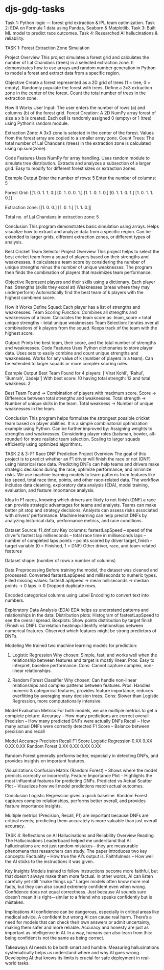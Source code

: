 # djs-gdg-tasks
Task 1: Python logic — forest grid extraction &amp; IPL team optimization. 
Task 2: EDA on Formula 1 data using Pandas, Seaborn &amp; Matplotlib. 
Task 3: Built ML model to predict race outcomes. 
Task 4: Researched AI hallucinations &amp; reliability.

TASK 1:
Forest Extraction Zone Simulation

Project Overview
This project simulates a forest grid and calculates the number of Lal Chandans (trees) in a selected extraction zone.
It demonstrates how to use arrays and random number generation in Python to model a forest and extract data from a specific region.

Objective
Create a forest represented as a 2D grid of trees (1 = tree, 0 = empty).
Randomly populate the forest with trees.
Define a 3x3 extraction zone in the center of the forest.
Count the total number of trees in the extraction zone.

How It Works
User Input:
The user enters the number of rows (a) and columns (b) of the forest grid.
Forest Creation:
A 2D NumPy array forest of size a x b is created.
Each cell is randomly assigned 0 (empty) or 1 (tree) using Python’s random module.

Extraction Zone:
A 3x3 zone is selected in the center of the forest.
Values from the forest array are copied to a smaller array zone.
Count Trees:
The total number of Lal Chandans (trees) in the extraction zone is calculated using np.sum(zone).

Code Features
Uses NumPy for array handling.
Uses random module to simulate tree distribution.
Extracts and analyzes a subsection of a larger grid.
Easy to modify for different forest sizes or extraction zones.

Example Output
Enter the number of rows: 5
Enter the number of columns: 5

Forest Grid:
[[1. 0. 1. 1. 0.]
 [0. 1. 0. 0. 1.]
 [1. 1. 0. 1. 0.]
 [0. 1. 1. 0. 1.]
 [1. 0. 1. 1. 0.]]

Extraction zone:
[[1. 0. 0.]
 [1. 0. 1.]
 [1. 1. 0.]]

Total no. of Lal Chandans in extraction zone: 5

Conclusion
This program demonstrates basic simulation using arrays.
Helps visualize how to extract and analyze data from a specific region.
Can be extended to larger grids, different extraction zones, or different types of analysis.


Best Cricket Team Selector
Project Overview
This project helps to select the best cricket team from a squad of players based on their strengths and weaknesses.
It calculates a team score by considering the number of unique strengths minus the number of unique weaknesses.
The program then finds the combination of players that maximizes team performance.

Objective
Represent players and their skills using a dictionary.
Each player has:
Strengths (skills they excel at)
Weaknesses (areas where they may underperform)
Automatically find the best team of k players with the highest combined score.

How It Works
Define Squad:
Each player has a list of strengths and weaknesses.
Team Scoring Function:
Combines all strengths and weaknesses of a team.
Calculates the team score as:
team_score = total unique strengths - total unique weaknesses
Team Selection:
Iterates over all combinations of k players from the squad.
Keeps track of the team with the highest score.

Output:
Prints the best team, their score, and the total number of strengths and weaknesses.
Code Features
Uses Python dictionaries to store player data.
Uses sets to easily combine and count unique strengths and weaknesses.
Works for any value of k (number of players in a team).
Can be extended to larger squads or more complex scoring rules.

Example Output
Best Team Found for 4 players: ['Virat Kohli', 'Rahul', 'Bumrah', 'Jadeja']
With best score: 10 having total strength: 12 and total weakness: 2


Best Team Found → Combination of players with maximum score.
Score → Difference between total strengths and weaknesses.
Total strength → Number of unique skills in the team.
Total weakness → Number of unique weaknesses in the team.

Conclusion
This program helps formulate the strongest possible cricket team based on player abilities.
It is a simple combinatorial optimization example using Python.
Can be further improved by:
Assigning weights to strengths and weaknesses.
Considering player roles (batsman, bowler, all-rounder) for more realistic team selection.
Scaling to larger squads efficiently using optimized algorithms.

TASK 2 & 3:
F1 Race DNF Prediction
Project Overview
The goal of this project is to predict whether an F1 driver will finish the race or not (DNF) using historical race data. Predicting DNFs can help teams and drivers make strategic decisions during the race, optimize performance, and minimize risks.
We use machine learning models to learn patterns from features like lap speed, total race time, points, and other race-related data. The workflow includes data cleaning, exploratory data analysis (EDA), model training, evaluation, and feature importance analysis.

Idea 
In F1 races, knowing which drivers are likely to not finish (DNF) a race can provide strategic advantages for teams and analysts.
Teams can make better pit stop and strategy decisions.
Analysts can assess risks associated with drivers’ performance.
Machine learning can help predict DNFs by analyzing historical data, performance metrics, and race conditions.

Dataset
Source: f1_dnf.csv
Key columns:
fastestLapSpeed – speed of the driver’s fastest lap
milliseconds – total race time in milliseconds
laps – number of completed laps
points – points scored by driver
target_finish – target variable (0 = Finished, 1 = DNF)
Other driver, race, and team-related features

Dataset shape: (number of rows x number of columns)

Data Preprocessing
Before training the model, the dataset was cleaned and processed:
Converted fastestLapSpeed and milliseconds to numeric types.
Filled missing values:
fastestLapSpeed → mean
milliseconds → median
points → 0
laps → 0
Dropped duplicate rows.

Encoded categorical columns using Label Encoding to convert text into numbers.

Exploratory Data Analysis (EDA)
EDA helps us understand patterns and relationships in the data:
Distribution plots: Histogram of fastestLapSpeed to see the overall spread.
Boxplots: Show points distribution by target finish (Finish vs DNF).
Correlation heatmap: Identify relationships between numerical features.
Observed which features might be strong predictors of DNFs.

Modeling
We trained two machine learning models for prediction:
1. Logistic Regression
Why chosen: Simple, fast, and works well when the relationship between features and target is mostly linear.
Pros: Easy to interpret, baseline performance.
Cons: Cannot capture complex, non-linear relationships.

2. Random Forest Classifier
Why chosen: Can handle non-linear relationships and complex patterns between features.
Pros: Handles numeric & categorical features, provides feature importance, reduces overfitting by averaging many decision trees.
Cons: Slower than Logistic Regression, more computationally intensive.

Model Evaluation Metrics
For both models, we use multiple metrics to get a complete picture:
Accuracy – How many predictions are correct overall
Precision – How many predicted DNFs were actually DNFs
Recall – How many actual DNFs were correctly detected
F1 Score – Balance between precision and recall

Model	Accuracy	Precision	Recall	F1 Score
Logistic Regression	0.XX	0.XX	0.XX	0.XX
Random Forest	0.XX	0.XX	0.XX	0.XX

Random Forest generally performs better, especially in detecting DNFs, and provides insights on important features.

Visualizations
Confusion Matrix (Random Forest) – Shows where the model predicts correctly or incorrectly.
Feature Importance Plot – Highlights the most influential features for predicting DNFs.
Predicted vs Actual Scatter Plot – Visualizes how well model predictions match actual outcomes.

Conclusion
Logistic Regression gives a quick baseline.
Random Forest captures complex relationships, performs better overall, and provides feature importance insights.

Multiple metrics (Precision, Recall, F1) are important because DNFs are critical events; predicting them accurately is more valuable than just overall accuracy.

TASK 4:
Reflections on AI Hallucinations and Reliability
Overview
Reading The Hallucinations Leaderboard helped me understand that AI hallucinations are not just random mistakes—they are measurable phenomena that researchers can study. The paper introduces two key concepts:
Factuality – How true the AI’s output is.
Faithfulness – How well the AI sticks to the instructions it was given.

Key Insights
Models trained to follow instructions become more faithful, but that doesn’t always make them more factual. In other words, AI can listen carefully yet still “make things up.”
Larger models often know more real facts, but they can also sound extremely confident even when wrong.
Confidence does not equal correctness. Just because AI sounds sure doesn’t mean it is right—similar to a friend who speaks confidently but is mistaken.

Implications
AI confidence can be dangerous, especially in critical areas like medical advice. A confident but wrong AI can cause real harm.
There’s a need for models that can check their own answers or admit uncertainty, making them safer and more reliable.
Accuracy and honesty are just as important as intelligence in AI. In a way, humans can also learn from this: being confident is not the same as being correct.

Takeaways
AI needs to be both smart and humble.
Measuring hallucinations systematically helps us understand where and why AI goes wrong.
Developing AI that knows its limits is crucial for safe deployment in real-world tasks.
